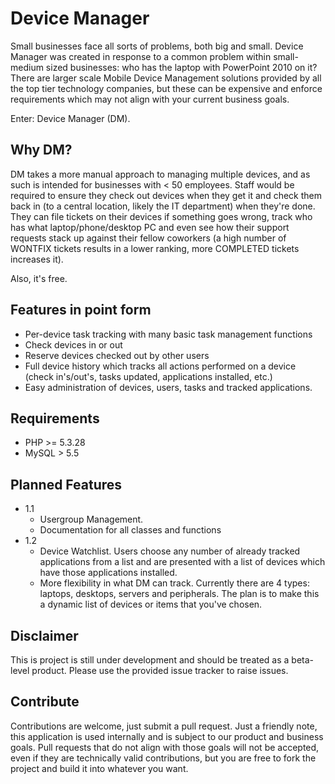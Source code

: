 # Device Manager

Small businesses face all sorts of problems, both big and small.  Device Manager was created in response to a common problem within small-medium sized businesses: who has the laptop with PowerPoint 2010 on it?  There are larger scale Mobile Device Management solutions provided by all the top tier technology companies, but these can be expensive and enforce requirements which may not align with your current business goals.

Enter: Device Manager (DM).

## Why DM?

DM takes a more manual approach to managing multiple devices, and as such is intended for businesses with < 50 employees.  Staff would be required to ensure they check out devices when they get it and check them back in (to a central location, likely the IT department) when they're done.  They can file tickets on their devices if something goes wrong, track who has what laptop/phone/desktop PC and even see how their support requests stack up against their fellow coworkers (a high number of WONTFIX tickets results in a lower ranking, more COMPLETED tickets increases it).

Also, it's free.

## Features in point form

* Per-device task tracking with many basic task management functions
* Check devices in or out
* Reserve devices checked out by other users
* Full device history which tracks all actions performed on a device (check in's/out's, tasks updated, applications installed, etc.)
* Easy administration of devices, users, tasks and tracked applications.

## Requirements

* PHP >= 5.3.28
* MySQL > 5.5

## Planned Features

* 1.1
	* Usergroup Management. 
	* Documentation for all classes and functions
* 1.2
	* Device Watchlist.  Users choose any number of already tracked applications from a list and are presented with a list of devices which have those applications installed.
	* More flexibility in what DM can track.  Currently there are 4 types: laptops, desktops, servers and peripherals.  The plan is to make this a dynamic list of devices or items that you've chosen.

## Disclaimer

This is project is still under development and should be treated as a beta-level product.  Please use the provided issue tracker to raise issues.

## Contribute

Contributions are welcome, just submit a pull request.  Just a friendly note, this application is used internally and is subject to our product and business goals.  Pull requests that do not align with those goals will not be accepted, even if they are technically valid contributions, but you are free to fork the project and build it into whatever you want.